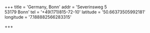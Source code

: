 +++
title = 'Germany, Bonn'
addr = 'Severinsweg 5<br />53179 Bonn'
tel = '+49(171)815-72-10'
latitude = '50.66373505992181'
longitude = '7.188882566283315'

+++

